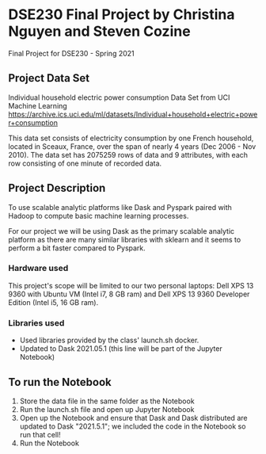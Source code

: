 # DSE230 Final Project by Christina Nguyen and Steven Cozine
Final Project for DSE230 - Spring 2021

## Project Data Set
Individual household electric power consumption Data Set from UCI Machine Learning 
https://archive.ics.uci.edu/ml/datasets/Individual+household+electric+power+consumption

This data set consists of electricity consumption by one French household, located in Sceaux, France, over the span of nearly 4 years (Dec 2006 - Nov 2010). The data set has 2075259 rows of data and 9 attributes, with each row consisting of one minute of recorded data. 

## Project Description
To use scalable analytic platforms like Dask and Pyspark paired with Hadoop to compute basic machine learning processes. 

For our project we will be using Dask as the primary scalable analytic platform as there are many similar libraries with sklearn and it seems to perform a bit faster compared to Pyspark.

### Hardware used
This project's scope will be limited to our two personal laptops: Dell XPS 13 9360 with Ubuntu VM (Intel i7, 8 GB ram) and Dell XPS 13 9360 Developer Edition (Intel i5, 16 GB ram).

### Libraries used
* Used libraries provided by the class' launch.sh docker. 
* Updated to Dask 2021.05.1 (this line will be part of the Jupyter Notebook)

## To run the Notebook
1. Store the data file in the same folder as the Notebook
2. Run the launch.sh file and open up Jupyter Notebook
3. Open up the Notebook and ensure that Dask and Dask distributed are updated to Dask "2021.5.1"; we included the code in the Notebook so run that cell!
4. Run the Notebook
